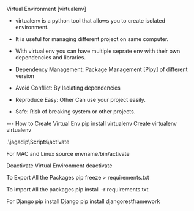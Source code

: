 Virtual Environment [virtualenv]
- virtualenv is a python tool that allows you to create isolated environment. 
- It is useful for managing different project on same computer.
- With virtual env you can have multiple seprate env with their own dependencies and libraries.

- Dependency Management: Package Management [Pipy] of different version
- Avoid Conflict: By Isolating dependencies
- Reproduce Easy: Other Can use your project easily.
- Safe: Risk of breaking system or other projects.


--- How to Create Virtual Env
pip install virtualenv
Create virtualenv
virtualenv <yourname>

 .\jagadip\Scripts\activate

For MAC and Linux
source envname/bin/activate

Deactivate Virtual Environment
deactivate

To Export All the Packages
pip freeze > requirements.txt


To import All the packages
pip install -r requirements.txt

For Django
pip install Django
pip install djangorestframework
